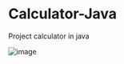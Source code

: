 # Calculator-Java
Project calculator in java

![image](https://user-images.githubusercontent.com/105025248/168428594-81c7617a-0c9b-4d68-8a01-2bbd6fbc048e.png)
